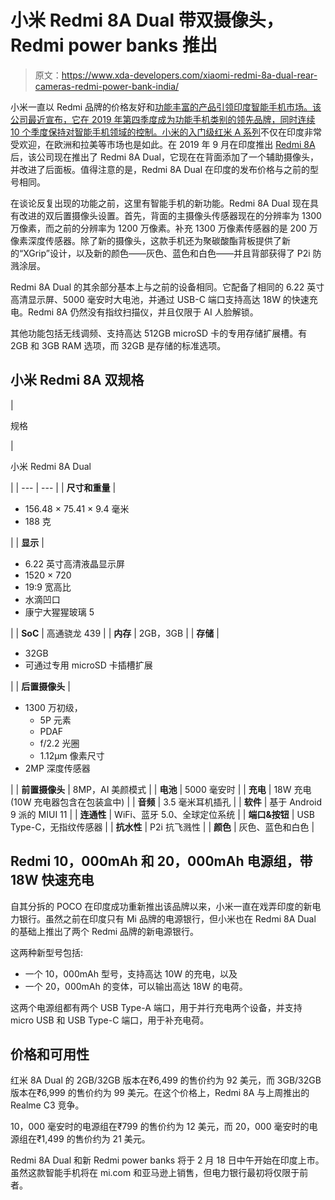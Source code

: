 # 小米 Redmi 8A Dual 带双摄像头，Redmi power banks 推出

> 原文：<https://www.xda-developers.com/xiaomi-redmi-8a-dual-rear-cameras-redmi-power-bank-india/>

小米一直以 Redmi 品牌的价格友好和[功能丰富的产品引领印度智能手机市场。该公司最近宣布，它在 2019 年第四季度成为功能手机类别的领先品牌，同时连续 10 个季度保持对智能手机领域的控制。小米](https://www.xda-developers.com/redmi-note-8-review/)[的入门级红米 A 系列](https://www.xda-developers.com/xiaomi-redmi-7a-review-great-phone-even-greater-pricing/)不仅在印度非常受欢迎，在欧洲和拉美等市场也是如此。在 2019 年 9 月在印度推出 [Redmi 8A](https://www.xda-developers.com/xiaomi-redmi-8a-india-launch/) 后，该公司现在推出了 Redmi 8A Dual，它现在在背面添加了一个辅助摄像头，并改进了后面板。值得注意的是，Redmi 8A Dual 在印度的发布价格与之前的型号相同。

在谈论反复出现的功能之前，这里有智能手机的新功能。Redmi 8A Dual 现在具有改进的双后置摄像头设置。首先，背面的主摄像头传感器现在的分辨率为 1300 万像素，而之前的分辨率为 1200 万像素。补充 1300 万像素传感器的是 200 万像素深度传感器。除了新的摄像头，这款手机还为聚碳酸酯背板提供了新的“XGrip”设计，以及新的颜色——灰色、蓝色和白色——并且背部获得了 P2i 防溅涂层。

Redmi 8A Dual 的其余部分基本上与之前的设备相同。它配备了相同的 6.22 英寸高清显示屏、5000 毫安时大电池，并通过 USB-C 端口支持高达 18W 的快速充电。Redmi 8A 仍然没有指纹扫描仪，并且仅限于 AI 人脸解锁。

其他功能包括无线调频、支持高达 512GB microSD 卡的专用存储扩展槽。有 2GB 和 3GB RAM 选项，而 32GB 是存储的标准选项。

## 小米 Redmi 8A 双规格

| 

规格

 | 

小米 Redmi 8A Dual

 |
| --- | --- |
| **尺寸和重量** | 

*   156.48 × 75.41 × 9.4 毫米
*   188 克

 |
| **显示** | 

*   6.22 英寸高清液晶显示屏
*   1520 × 720
*   19:9 宽高比
*   水滴凹口
*   康宁大猩猩玻璃 5

 |
| **SoC** | 高通骁龙 439 |
| **内存** | 2GB，3GB |
| **存储** | 

*   32GB
*   可通过专用 microSD 卡插槽扩展

 |
| **后置摄像头** | 

*   1300 万初级，
    *   5P 元素
    *   PDAF
    *   f/2.2 光圈
    *   1.12μm 像素尺寸
*   2MP 深度传感器

 |
| **前置摄像头** | 8MP，AI 美颜模式 |
| **电池** | 5000 毫安时 |
| **充电** | 18W 充电(10W 充电器包含在包装盒中) |
| **音频** | 3.5 毫米耳机插孔 |
| **软件** | 基于 Android 9 派的 MIUI 11 |
| **连通性** | WiFi、蓝牙 5.0、全球定位系统 |
| **端口&按钮** | USB Type-C，无指纹传感器 |
| **抗水性** | P2i 抗飞溅性 |
| **颜色** | 灰色、蓝色和白色 |

## Redmi 10，000mAh 和 20，000mAh 电源组，带 18W 快速充电

自其分拆的 POCO 在印度成功重新推出该品牌以来，小米一直在戏弄印度的新电力银行。虽然之前在印度只有 Mi 品牌的电源银行，但小米也在 Redmi 8A Dual 的基础上推出了两个 Redmi 品牌的新电源银行。

这两种新型号包括:

*   一个 10，000mAh 型号，支持高达 10W 的充电，以及
*   一个 20，000mAh 的变体，可以输出高达 18W 的电荷。

这两个电源组都有两个 USB Type-A 端口，用于并行充电两个设备，并支持 micro USB 和 USB Type-C 端口，用于补充电荷。

## 价格和可用性

红米 8A Dual 的 2GB/32GB 版本在₹6,499 的售价约为 92 美元，而 3GB/32GB 版本在₹6,999 的售价约为 99 美元。在这个价格上，Redmi 8A 与上周推出的 Realme C3 竞争。

10，000 毫安时的电源组在₹799 的售价约为 12 美元，而 20，000 毫安时的电源组在₹1,499 的售价约为 21 美元。

Redmi 8A Dual 和新 Redmi power banks 将于 2 月 18 日中午开始在印度上市。虽然这款智能手机将在 mi.com 和亚马逊上销售，但电力银行最初将仅限于前者。